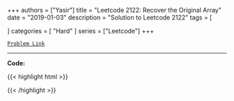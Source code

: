 
+++
authors = ["Yasir"]
title = "Leetcode 2122: Recover the Original Array"
date = "2019-01-03"
description = "Solution to Leetcode 2122"
tags = [
    
]
categories = [
    "Hard"
]
series = ["Leetcode"]
+++



[`Problem Link`](https://leetcode.com/problems/recover-the-original-array/description/)

---

**Code:**

{{< highlight html >}}

{{< /highlight >}}

